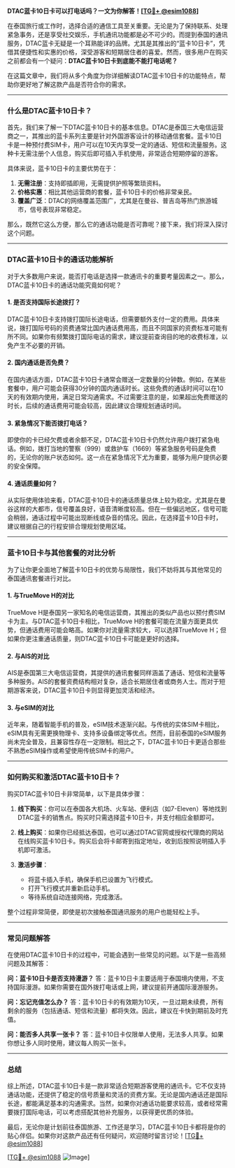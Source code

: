 **DTAC蓝卡10日卡可以打电话吗？一文为你解答！[[TG💪+ @esim1088](https://t.me/s/esim1088)]**

在泰国旅行或工作时，选择合适的通信工具至关重要。无论是为了保持联系、处理紧急事务，还是享受社交娱乐，手机通讯功能都是必不可少的。而提到泰国的通讯服务，DTAC蓝卡无疑是一个耳熟能详的品牌。尤其是其推出的“蓝卡10日卡”，凭借其便捷性和实惠的价格，深受游客和短期居住者的喜爱。然而，很多用户在购买之前都会有一个疑问：**DTAC蓝卡10日卡到底能不能打电话呢？**

在这篇文章中，我们将从多个角度为你详细解读DTAC蓝卡10日卡的功能特点，帮助你更好地了解这款产品是否符合你的需求。

---

### **什么是DTAC蓝卡10日卡？**

首先，我们来了解一下DTAC蓝卡10日卡的基本信息。DTAC是泰国三大电信运营商之一，其推出的蓝卡系列主要是针对外国游客设计的移动通信套餐。蓝卡10日卡是一种预付费SIM卡，用户可以在10天内享受一定的通话、短信和流量服务。这种卡无需注册个人信息，购买后即可插入手机使用，非常适合短期停留的游客。

具体来说，蓝卡10日卡的主要优势在于：
1. **无需注册**：支持即插即用，无需提供护照等繁琐资料。
2. **价格实惠**：相比其他运营商的套餐，蓝卡10日卡的价格非常亲民。
3. **覆盖广泛**：DTAC的网络覆盖范围广，尤其是在曼谷、普吉岛等热门旅游城市，信号表现非常稳定。

那么，既然它这么方便，那么它的通话功能是否可靠呢？接下来，我们将深入探讨这个问题。

---

### **DTAC蓝卡10日卡的通话功能解析**

对于大多数用户来说，能否打电话是选择一款通讯卡的重要考量因素之一。那么，DTAC蓝卡10日卡的通话功能究竟如何呢？

#### **1. 是否支持国际长途拨打？**
DTAC蓝卡10日卡支持拨打国际长途电话，但需要额外支付一定的费用。具体来说，拨打国际号码的资费通常比国内通话费用高，而且不同国家的资费标准可能有所不同。如果你有频繁拨打国际电话的需求，建议提前查询目的地的收费标准，以免产生不必要的开销。

#### **2. 国内通话是否免费？**
在国内通话方面，DTAC蓝卡10日卡通常会赠送一定数量的分钟数。例如，在某些套餐中，用户可能会获得30分钟的国内通话时长。这些免费的通话时间可以在10天的有效期内使用，满足日常沟通需求。不过需要注意的是，如果超出免费赠送的时长，后续的通话费用可能会较高，因此建议合理规划通话时间。

#### **3. 紧急情况下能否拨打电话？**
即使你的卡已经欠费或者余额不足，DTAC蓝卡10日卡仍然允许用户拨打紧急电话。例如，拨打当地的警察（999）或救护车（1669）等紧急服务号码是免费的，无论你的账户状态如何。这一点在紧急情况下尤为重要，能够为用户提供必要的安全保障。

#### **4. 通话质量如何？**
从实际使用体验来看，DTAC蓝卡10日卡的通话质量总体上较为稳定。尤其是在曼谷这样的大都市，信号覆盖良好，语音清晰度较高。但在一些偏远地区，信号可能会稍弱，通话过程中可能出现断线或杂音的情况。因此，在选择蓝卡10日卡时，建议根据自己的行程安排合理规划使用区域。

---

### **蓝卡10日卡与其他套餐的对比分析**

为了让你更全面地了解蓝卡10日卡的优势与局限性，我们不妨将其与其他常见的泰国通讯套餐进行对比。

#### **1. 与TrueMove H的对比**
TrueMove H是泰国另一家知名的电信运营商，其推出的类似产品也以预付费SIM卡为主。与DTAC蓝卡10日卡相比，TrueMove H的套餐可能在流量方面更具优势，但通话费用可能会略高。如果你对流量需求较大，可以选择TrueMove H；但如果你更注重通话质量，则DTAC蓝卡10日卡可能是更好的选择。

#### **2. 与AIS的对比**
AIS是泰国第三大电信运营商，其提供的通讯套餐同样涵盖了通话、短信和流量等多种服务。AIS的套餐资费结构相对复杂，适合长期居住者或商务人士。而对于短期游客来说，DTAC蓝卡10日卡则显得更加灵活和经济。

#### **3. 与eSIM的对比**
近年来，随着智能手机的普及，eSIM技术逐渐兴起。与传统的实体SIM卡相比，eSIM具有无需更换物理卡、支持多设备绑定等优点。然而，目前泰国的eSIM服务尚未完全普及，且兼容性存在一定限制。相比之下，DTAC蓝卡10日卡更适合那些不熟悉eSIM操作或希望使用传统SIM卡的用户。

---

### **如何购买和激活DTAC蓝卡10日卡？**

购买DTAC蓝卡10日卡非常简单，以下是具体步骤：

1. **线下购买**：你可以在泰国各大机场、火车站、便利店（如7-Eleven）等地找到DTAC蓝卡的销售点。购买时只需选择蓝卡10日卡，并支付相应金额即可。
   
2. **线上购买**：如果你已经抵达泰国，也可以通过DTAC官网或授权代理商的网站在线购买蓝卡10日卡。购买后会将卡邮寄到指定地址，收到后按照说明插入手机即可激活。

3. **激活步骤**：
   - 将蓝卡插入手机，确保手机已设置为飞行模式。
   - 打开飞行模式并重新启动手机。
   - 等待系统自动连接网络，完成激活。

整个过程非常简便，即使是初次接触泰国通讯服务的用户也能轻松上手。

---

### **常见问题解答**

在使用DTAC蓝卡10日卡的过程中，可能会遇到一些常见的问题。以下是一些高频问题及其解答：

**问：蓝卡10日卡是否支持漫游？**
答：蓝卡10日卡主要适用于泰国境内使用，不支持国际漫游。如果你需要在国外拨打电话或上网，建议提前开通国际漫游服务。

**问：忘记充值怎么办？**
答：蓝卡10日卡的有效期为10天，一旦过期未续费，所有剩余的服务（包括通话、短信和流量）都将失效。因此，建议在卡快到期前及时充值。

**问：能否多人共享一张卡？**
答：蓝卡10日卡仅限单人使用，无法多人共享。如果你想让多人同时使用，建议每人购买一张卡。

---

### **总结**

综上所述，DTAC蓝卡10日卡是一款非常适合短期游客使用的通讯卡。它不仅支持通话功能，还提供了稳定的信号质量和灵活的资费方案。无论是国内通话还是国际长途，都能满足基本的沟通需求。当然，如果你对通话功能要求较高，或者经常需要拨打国际电话，可以考虑搭配其他补充服务，以获得更优质的体验。

最后，无论你是计划前往泰国旅游、工作还是学习，DTAC蓝卡10日卡都将是你的贴心伴侣。如果你对这款产品还有任何疑问，欢迎随时留言讨论！[[TG💪+ @esim1088](https://t.me/s/esim1088)] 

[[TG💪+ @esim1088](https://t.me/s/esim1088) ![Image](https://i.postimg.cc/4NQfJmqS/Snipaste-2025-05-13-00-14-12.png)]